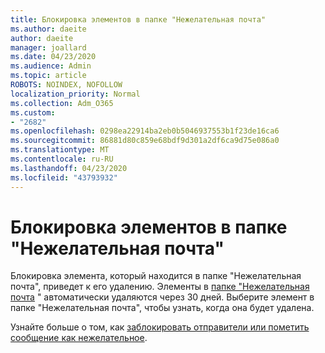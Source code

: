 ```yaml
---
title: Блокировка элементов в папке "Нежелательная почта"
ms.author: daeite
author: daeite
manager: joallard
ms.date: 04/23/2020
ms.audience: Admin
ms.topic: article
ROBOTS: NOINDEX, NOFOLLOW
localization_priority: Normal
ms.collection: Adm_O365
ms.custom:
- "2682"
ms.openlocfilehash: 0298ea22914ba2eb0b5046937553b1f23de16ca6
ms.sourcegitcommit: 86881d80c859e68bdf9d301a2df6ca9d75e086a0
ms.translationtype: MT
ms.contentlocale: ru-RU
ms.lasthandoff: 04/23/2020
ms.locfileid: "43793932"
---
```

# <a name="blocking-items-in-your-junk-email-folder"></a>Блокировка элементов в папке "Нежелательная почта"

Блокировка элемента, который находится в папке "Нежелательная почта", приведет к его удалению. Элементы в [папке "Нежелательная почта](https://outlook.live.com/mail/junkemail) " автоматически удаляются через 30 дней. Выберите элемент в папке "Нежелательная почта", чтобы узнать, когда она будет удалена.

Узнайте больше о том, как [заблокировать отправители или пометить сообщение как нежелательное](https://support.office.com/article/a3ece97b-82f8-4a5e-9ac3-e92fa6427ae4).